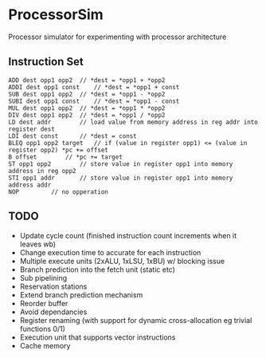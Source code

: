# ProcessorSim

Processor simulator for experimenting with processor architecture

## Instruction Set
```
ADD dest opp1 opp2	// *dest = *opp1 + *opp2
ADDI dest opp1 const	// *dest = *opp1 + const
SUB dest opp1 opp2 	// *dest = *opp1 - *opp2
SUBI dest opp1 const	// *dest = *opp1 - const
MUL dest opp1 opp2 	// *dest = *opp1 * *opp2
DIV dest opp1 opp2 	// *dest = *opp1 / *opp2
LD dest addr		// load value from memory address in reg addr into register dest
LDI dest const		// *dest = const
BLEQ opp1 opp2 target	// if (value in register opp1) <= (value in register opp2) *pc += offset
B offset 		// *pc += target
ST opp1 opp2 		// store value in register opp1 into memory address in reg opp2
STI opp1 addr		// store value in register opp1 into memory address addr
NOP			// no opperation
```

## TODO
* Update cycle count (finished instruction count increments when it leaves wb)
* Change execution time to accurate for each instruction
* Multiple execute units (2xALU, 1xLSU, 1xBU) w/ blocking issue
* Branch prediction into the fetch unit (static etc)
* Sub pipelining
* Reservation stations
* Extend branch prediction mechanism
* Reorder buffer
* Avoid dependancies
* Register renaming (with support for dynamic cross-allocation eg trivial functions 0/1)
* Execution unit that supports vector instructions
* Cache memory
